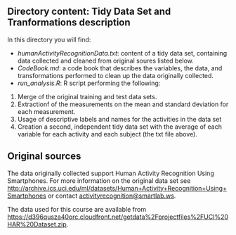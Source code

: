 ## Directory content: Tidy Data Set and Tranformations description

In this directory you will find:
- *humanActivityRecognitionData.txt*: content of a tidy data set, containing data collected and cleaned from original soures listed below.
- *CodeBook.md*: a code book that describes the variables, the data, and transformations  performed to clean up the data originally collected.
- *run_analysis.R*: R script performing the following:
1. Merge of the original training and test data sets.
2. Extractionf of the measurements on the mean and standard deviation for each measurement.
3. Usage of descriptive labels and names for the activities in the data set
4. Creation a second, independent tidy data set with the average of each variable for each activity and each subject (the txt file above).

## Original sources

The data originally collected support Human Activity Recognition Using Smartphones.
For more information on the original data set see http://archive.ics.uci.edu/ml/datasets/Human+Activity+Recognition+Using+Smartphones or contact activityrecognition@smartlab.ws.

The data used for this course are available from https://d396qusza40orc.cloudfront.net/getdata%2Fprojectfiles%2FUCI%20HAR%20Dataset.zip.
